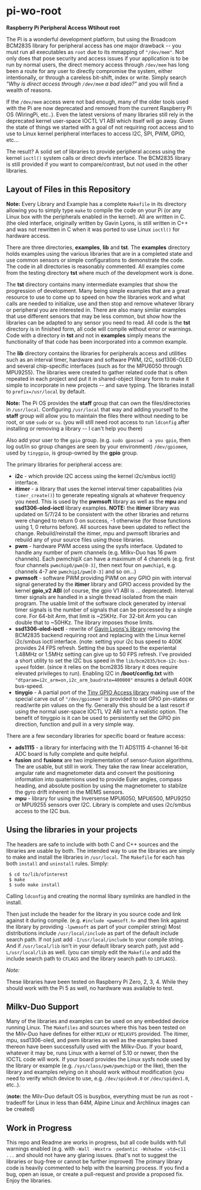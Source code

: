 # pi-wo-root
**Raspberry Pi Peripheral Access Wtihout root**

The Pi is a wonderful development platform, but using the Broadcom BCM2835 library for peripheral access has one major drawback -- you must run all executables as `root` due to its mmapping of `"/dev/mem"`. Not only does that pose security and access issues if your application is to be run by normal users, the direct memory access through `/dev/mem` has long been a route for any user to directly compromise the system, either intentionally, or through a careless bit-shift, index or write. Simply search *"Why is direct access through `/dev/mem` a bad idea?"* and you will find a wealth of reasons.

If the `/dev/mem` access were not bad enough, many of the older tools used with the Pi are now deprecated and removed from the current Raspberry Pi OS (WiringPi, etc..). Even the latest versions of many libraries still rely in the deprecated kernel user-space IOCTL V1 ABI which itself will go away. Given the state of things we started with a goal of not requiring root access and to use to Linux kernel peripheral interfaces to access I2C, SPI, PWM, GPIO, etc...

The result? A solid set of libraries to provide peripheral access using the kernel `ioctl()` system calls or direct devfs interface. The BCM2835 library is still provided if you want to compare/contrast, but not used in the other libraries.

## Layout of Files in this Repository

**Note:** Every Library and Example has a complete `Makefile` in its directory allowing you to simply type `make` to compile the code on your Pi (or any Linux box with the peripherals enabled in the kernel). All are written in C. (the oled interface, originally written by Gavin Lyons, is still written in C++ and was not rewritten in C when it was ported to use Linux `ioctl()` for hardware access.

There are three directories, **examples**, **lib** and **tst**. The **examples** directory holds examples using the various libraries that are in a completed state and use common sensors or simple configurations to demonstrate the code. The code in all directories is reasonably commented. All examples come from the testing directory **tst** where much of the development work is done.

The **tst** directory contains many intermediate examples that show the progression of development. Many being simple examples that are a great resource to use to come up to speed on how the libraries work and what calls are needed to initialize, use and then stop and remove whatever library or peripheral you are interested in. There are also many similar examples that use different sensors that may be less common, but show how the libraries can be adapted to any sensor you need to read. All code is the **tst** directory is in finished form, all code will compile without error or warnings. Code with a directory in **tst** and not in **examples** simply means the functionality of that code has been incorporated into a common example.

The **lib** directory contains the libraries for peripherals access and utilities such as an interval timer, hardware and software PWM, I2C, ssd1306-OLED and several chip-specific interfaces (such as for the MPU6050 through MPU9255). The libraries were created to gather related code that is often repeated in each project and put it in shared-object library form to make it simple to incorporate in new projects -- and save typing. The libraries install to `prefix=/usr/local` by default.

**Note:** The Pi OS provides the **staff** group that can own the files/directories in `/usr/local`. Configuring `/usr/local` that way and adding yourself to the **staff** group will allow you to maintain the files there without needing to be root, or use `sudo` or `su`. (you will still need root access to run `ldconfig` after installing or removing a library -- I can't help you there)

Also add your user to the `gpio` group. (e.g. `sudo gpasswd -a you gpio`, then log out/in so group changes are seen by your environment) `/dev/gpiomem`, used by `tinygpio`, is group-owned by the **gpio** group.

The primary libraries for peripheral access are:

 * **i2c** - which provide I2C access using the kernel i2c/smbus ioctl() interface.
 * **itimer** - a library that uses the kernel interval timer capabailities (via `timer_create()`) to generate repeating signals at whatever frequency you need. This is used by the **pwmsoft** library as well as the **mpu** and **ssd1306-oled-ioctl** library examples. **NOTE:** the **itimer** library was updated on 5/7/24 to be consistent with the other libraries and returns were changed to return 0 on success, -1 otherwise (for those functions using 1, 0 returns before). All sources have been updated to reflect the change. Rebuild/reinstall the itimer, mpu and pwmsoft libraries and rebuild any of your source files using those libraries.
 * **pwm** - hardware PWM access using the sysfs interface. Updated to handle any number of pwm channels (e.g. Milkv-Duo has 16 pwm channels). Each pwmchipX can have a maximum of 4 channels (e.g. first four channels `pwmchip0/pwm[0-3]`, then next four on `pwmchip1`, e.g. channels 4-7 are `pwmchip1/pwm[0-3]` and so on...)
 * **pwmsoft** - software PWM providing PWM on any GPIO pin with interval signal generated by the **itimer** library and GPIO access provided by the kernel **gpio_v2 ABI** (of course, the gpio V1 ABI is ... deprecated). Interval timer signals are handled in a single thread isolated from the main program. The usable limit of the software clock generated by interval timer signals is the number of signals that can be processed by a single core. For 64-bit Arm, that limit is ~25KHz. For 32-bit Arm you can double that to ~50HKz. The library imposes those limits.
 * **ssd1306-oled-ioctl** - rewrite of [Gavin Lyons's library](https://github.com/gavinlyonsrepo/SSD1306_OLED_RPI) removing the BCM2835 backend requiring root and replacing with the Linux kernel i2c/smbus ioctl interface. (note: setting your i2c bus speed to 400K provides 24 FPS refresh. Setting the bus speed to the experiental 1.48MHz or 1.5MHz setting can give up to 50 FPS refresh. I've provided a short utility to set the I2C bus speed in the `lib/bcm2835/bcm-i2c-bus-speed` folder. (since it relies on the bcm2835 library it does require elevated privileges to run). Enabling I2C in **/boot/config.txt** with `"dtparam=i2c_arm=on,i2c_arm_baudrate=400000"` ensures a default 400K bus-speed.
 * **tinygio** - A partial port of the [Tiny GPIO Access library](http://abyz.me.uk/rpi/pigpio/examples.html) making use of the special carve out of `"/dev/gpiomem"` is provided to set GPIO pin-states or read/write pin values on the fly. Generally this should be a last resort if using the normal user-space IOCTL V2 ABI isn't a realistic option. The benefit of tinygpio is it can be used to persistently set the GPIO pin direction, function and pull in a very simple way.

There are a few secondary libraries for specific board or feature access:

 * **ads1115** - a library for interfacing with the TI ADS1115 4-channel 16-bit ADC board is fully complete and quite helpful.
 * **fusion** and **fusionx** are two implementation of sensor-fusion algorithms. The are usable, but still in work. They take the raw linear acceleration, angular rate and magnetometer data and convert the positioning information into quaternions used to provide Euler angles, compass heading, and absolute position by using the magnetometer to stabilze the gyro drift inherent in the MEMS sensors.
 * **mpu** - library for using the Inversense MPU6050, MPU6500, MPU9250 or MPU9255 sensors over I2C. Library is complete and uses i2c/smbus access to the I2C bus.

## Using the libraries in your projects

The headers are safe to include with both C and C++ sources and the libraries are usable by both. The intended way to use the libraries are simply to make and install the libraries in `/usr/local`. The `Makefile` for each has both `install` and `uninstall` rules. Simply:

```none
 $ cd to/lib/ofinterest
 $ make
 $ sudo make install
```

Calling `ldconfig` and creating the normal libary symlinks are handled in the install.

Then just include the header for the library in you source code and link against it during compile. (e.g. `#include <pwmsoft.h>` and then link against the library by providing `-lpwmsoft` as part of your compiler string) Most distributions include `/usr/local/include` as part of the default include search path. If not just add `-I/usr/local/include` to your compile string. And if `/usr/local/lib` isn't in your default library search path, just add `-L/usr/local/lib` as well. (you can simply edit the `Makefile` and add the include search path to `CFLAGS` and the library search path to `LDFLAGS`).

*Note:*

These libraries have been tested on Raspberry Pi Zero, 2, 3, 4. While they should work with the Pi 5 as well, no hardware was available to test.

## Milkv-Duo Support

Many of the libraries and examples can be used on any embedded device running Linux. The `Makefiles` and sources where this has been tested on the Milv-Duo have defines for either `MILKV` or `MILKVFS` provided. The itimer, mpu, ssd1306-oled, and pwm libraries as well as the examples based thereon have been successfully used with the Milkv-Duo. If your board, whatever it may be, runs Linux with a kernel of 5.10 or newer, then the IOCTL code will work. If your board provides the Linux sysfs node used by the library or example (e.g. `/sys/class/pwm/pwmchip0` or the like), then the library and examples relying on it should work without modification (you need to verify which device to use, e.g. `/dev/spidev0.0` or `/dev/spidev1.0`, etc..).

(**note:** the Milv-Duo default OS is busybox, everything must be run as root - tradeoff for Linux in less than 64M, Alpine Linux and Archlinux images can be created)

## Work in Progress

This repo and Readme are works in progress, but all code builds with full warnings enabled (e.g. with `-Wall -Wextra -pedantic -Wshadow -std=c11 ...` and should not have any glaring issues. (that's not to suggest the libraries or bug-free or cannot be further improved) The primary library code is heavily commented to help with the learning process. If you find a bug, open an issue, or create a pull-request and provide a proposed fix. Enjoy the libraries.
